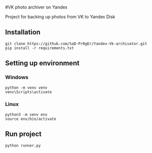 #VK photo archiver on Yandex

Project for backing up photos from VK to Yandex Disk
## Installation
```
git clone https://github.com/SaD-Pr0gEr/Yandex-Vk-archivator.git
pip install -r requirements.txt
```

## Setting up environment
### Windows
```
python -m venv venv
venv\Scripts\activate
```
### Linux
```
python3 -m venv env
source env/bin/activate
```
## Run project
```python runner.py```
